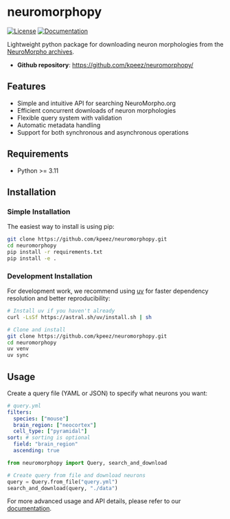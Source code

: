 # neuromorphopy

[![License](https://img.shields.io/github/license/kpeez/neuromorphopy)](https://img.shields.io/github/license/kpeez/neuromorphopy)
[![Documentation](https://img.shields.io/badge/docs-latest-blue.svg)](https://kpeez.github.io/neuromorphopy/)

Lightweight python package for downloading neuron morphologies from the [NeuroMorpho archives](https://neuromorpho.org/).

- **Github repository**: <https://github.com/kpeez/neuromorphopy/>

## Features

- Simple and intuitive API for searching NeuroMorpho.org
- Efficient concurrent downloads of neuron morphologies
- Flexible query system with validation
- Automatic metadata handling
- Support for both synchronous and asynchronous operations

## Requirements

- Python >= 3.11

## Installation

### Simple Installation

The easiest way to install is using pip:

```bash
git clone https://github.com/kpeez/neuromorphopy.git
cd neuromorphopy
pip install -r requirements.txt
pip install -e .
```

### Development Installation

For development work, we recommend using [uv](https://github.com/astral-sh/uv) for faster dependency resolution and better reproducibility:

```bash
# Install uv if you haven't already
curl -LsSf https://astral.sh/uv/install.sh | sh

# Clone and install
git clone https://github.com/kpeez/neuromorphopy.git
cd neuromorphopy
uv venv
uv sync
```

## Usage

Create a query file (YAML or JSON) to specify what neurons you want:

```yaml
# query.yml
filters:
  species: ["mouse"]
  brain_region: ["neocortex"]
  cell_type: ["pyramidal"]
sort: # sorting is optional
  field: "brain_region"
  ascending: true
```

```python
from neuromorphopy import Query, search_and_download

# Create query from file and download neurons
query = Query.from_file("query.yml")
search_and_download(query, "./data")
```

For more advanced usage and API details, please refer to our [documentation](https://kpeez.github.io/neuromorphopy/).
